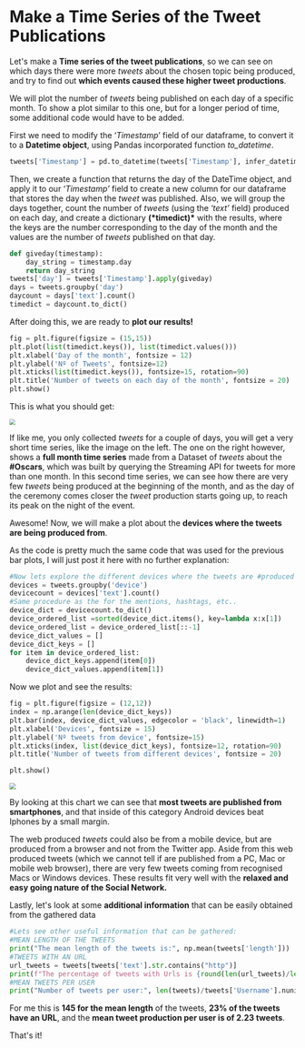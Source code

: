  <!--title={Make a Time Series of the Tweet Publications}-->

<!--badges={Web Development:}-->

# Make a Time Series of the Tweet Publications

Let's make a **Time series of the tweet publications**, so we can see on which days there were more *tweets* about the chosen topic being produced, and try to find out **which events caused these higher tweet productions**.

We will plot the number of *tweets* being published on each day of a specific month. To show a plot similar to this one, but for a longer period of time, some additional code would have to be added.

First we need to modify the ‘*Timestamp*’ field of our dataframe, to convert it to a **Datetime object**, using Pandas incorporated function *to_datetime*.

```python
tweets['Timestamp'] = pd.to_datetime(tweets['Timestamp'], infer_datetime_format = "%d/%m/%Y", utc  = False)
```



Then, we create a function that returns the day of the DateTime object, and apply it to our ‘*Timestamp’* field to create a new column for our dataframe that stores the day when the *tweet* was published. Also, we will group the days together, count the number of *tweets* (using the ‘*text’* field) produced on each day, and create a dictionary **(\*timedict)\*** with the results, where the keys are the number corresponding to the day of the month and the values are the number of *tweets* published on that day.

```python
def giveday(timestamp):
    day_string = timestamp.day
    return day_string
tweets['day'] = tweets['Timestamp'].apply(giveday)
days = tweets.groupby('day')
daycount = days['text'].count()
timedict = daycount.to_dict()
```



After doing this, we are ready to **plot our results!**

```python
fig = plt.figure(figsize = (15,15))
plt.plot(list(timedict.keys()), list(timedict.values()))
plt.xlabel('Day of the month', fontsize = 12)
plt.ylabel('Nº of Tweets', fontsize=12)
plt.xticks(list(timedict.keys()), fontsize=15, rotation=90)
plt.title('Number of tweets on each day of the month', fontsize = 20)
plt.show()
```

This is what you should get:

<img src="https://tva1.sinaimg.cn/large/006tNbRwgy1gavx4o3m2qj30zk0k0gne.jpg" style="zoom:60%;" />

If like me, you only collected *tweets* for a couple of days, you will get a very short time series, like the image on the left. The one on the right however, shows a **full month time series** made from a Dataset of *tweets* about the **#Oscars**, which was built by querying the Streaming API for tweets for more than one month. In this second time series, we can see how there are very few *tweets* being produced at the beginning of the month, and as the day of the ceremony comes closer the *tweet* production starts going up, to reach its peak on the night of the event.

Awesome! Now, we will make a plot about the **devices where the tweets are being produced from**.

As the code is pretty much the same code that was used for the previous bar plots, I will just post it here with no further explanation:

```python
#Now lets explore the different devices where the tweets are #produced from and plot these results
devices = tweets.groupby('device')
devicecount = devices['text'].count()
#Same procedure as the for the mentions, hashtags, etc..
device_dict = devicecount.to_dict()
device_ordered_list =sorted(device_dict.items(), key=lambda x:x[1])
device_ordered_list = device_ordered_list[::-1]
device_dict_values = []
device_dict_keys = []
for item in device_ordered_list:
    device_dict_keys.append(item[0])
    device_dict_values.append(item[1])
```



Now we plot and see the results:

```python
fig = plt.figure(figsize = (12,12))
index = np.arange(len(device_dict_keys))
plt.bar(index, device_dict_values, edgecolor = 'black', linewidth=1)
plt.xlabel('Devices', fontsize = 15)
plt.ylabel('Nº tweets from device', fontsize=15)
plt.xticks(index, list(device_dict_keys), fontsize=12, rotation=90)
plt.title('Number of tweets from different devices', fontsize = 20)

plt.show()
```

<img src="https://tva1.sinaimg.cn/large/006tNbRwgy1gavx6apbn9j30o00o0myh.jpg" style="zoom:70%;" />

By looking at this chart we can see that **most tweets are published from smartphones**, and that inside of this category Android devices beat Iphones by a small margin.

The web produced *tweets* could also be from a mobile device, but are produced from a browser and not from the Twitter app. Aside from this web produced tweets (which we cannot tell if are published from a PC, Mac or mobile web browser), there are very few tweets coming from recognised Macs or Windows devices. These results fit very well with the **relaxed and easy going nature of the Social Network.**

Lastly, let's look at some **additional information** that can be easily obtained from the gathered data

```python
#Lets see other useful information that can be gathered:
#MEAN LENGTH OF THE TWEETS
print("The mean length of the tweets is:", np.mean(tweets['length']))
#TWEETS WITH AN URL
url_tweets = tweets[tweets['text'].str.contains("http")]
print(f"The percentage of tweets with Urls is {round(len(url_tweets)/len(tweets)*100)}% of all the tweets")
#MEAN TWEETS PER USER
print("Number of tweets per user:", len(tweets)/tweets['Username'].nunique())
```

For me this is **145 for the mean length** of the tweets, **23% of the tweets have an URL**, and the **mean tweet production per user is of 2.23 tweets**.

That's it!